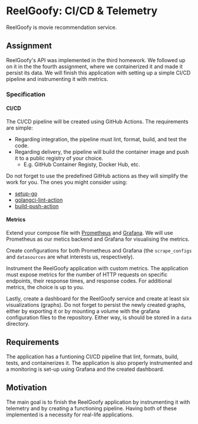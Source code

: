 # ReelGoofy: CI/CD & Telemetry

ReelGoofy is movie recommendation service.

## Assignment

ReelGoofy's API was implemented in the third homework. We followed up on it in the the fourth assignment, where we containerized it and made it persist its data. We will finish this application with setting up a simple CI/CD pipeline and instrumenting it with metrics.

### Specification

#### CI/CD

The CI/CD pipeline will be created using GitHub Actions. The requirements are simple:
- Regarding integration, the pipeline must lint, format, build, and test the code.
- Regarding delivery, the pipeline will build the container image and push it to a public registry of your choice.
    - E.g. GitHub Container Registy, Docker Hub, etc.

Do not forget to use the predefined GitHub actions as they will simplify the work for you. The ones you might consider using:
- [setup-go](https://github.com/actions/setup-go)
- [golangci-lint-action](https://github.com/golangci/golangci-lint-action)
- [build-push-action](https://github.com/docker/build-push-action)

#### Metrics

Extend your compose file with [Prometheus](https://hub.docker.com/r/prom/prometheus) and [Grafana](https://hub.docker.com/r/grafana/grafana). We will use Prometheus as our metics backend and Grafana for visualising the metrics.

Create configurations for both Prometheus and Grafana (the `scrape_configs` and `datasources` are what interests us, respectively).

Instrument the ReelGoofy application with custom metrics. The application must expose metrics for the number of HTTP requests on specific endpoints, their response times, and response codes. For additional metrics, the choice is up to you.

Lastly, create a dashboard for the ReelGoofy service and create at least six visualizations (graphs). Do not forget to persist the newly created graphs, either by exporting it or by mounting a volume with the grafana configuration files to the repository. Either way, is should be stored in a `data` directory.

## Requirements

The application has a funtioning CI/CD pipeline that lint, formats, build, tests, and containerizes it. The application is also properly instrumented and a monitoring is set-up using Grafana and the created dashboard.

## Motivation

The main goal is to finish the ReelGoofy application by instrumenting it with telemetry and by creating a functioning pipeline. Having both of these implemented is a necessity for real-life applications.
